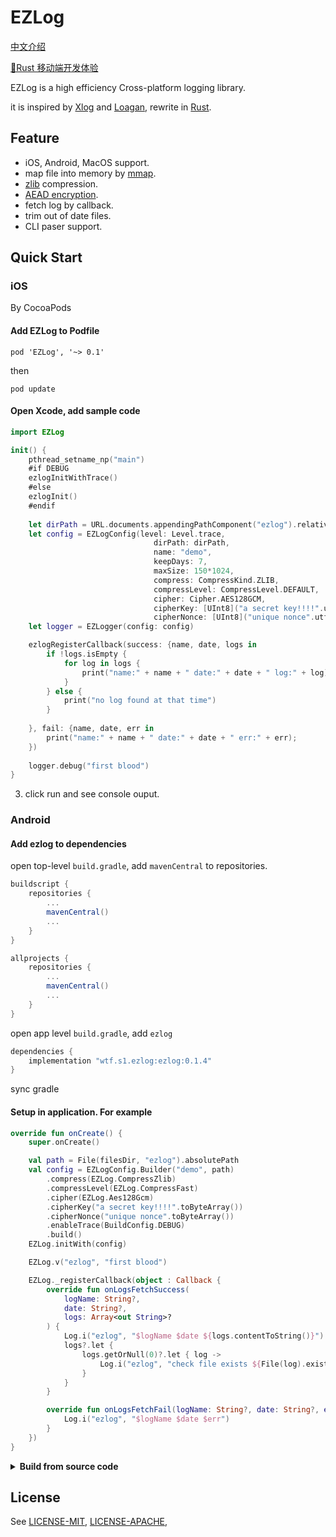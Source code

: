 # EZLog

[中文介绍](README.zh-CN.md)</p>
[🦀️Rust 移动端开发体验](./docs/JOURNAL.md)

EZLog is a high efficiency Cross-platform logging library.

it is inspired by [Xlog](https://github.com/Tencent/mars) and [Loagan](https://github.com/Meituan-Dianping/Logan), rewrite in [Rust](https://www.rust-lang.org/).

## Feature
- iOS, Android, MacOS support.
- map file into memory by [mmap](https://man7.org/linux/man-pages/man2/mmap.2.html).
- [zlib](https://en.wikipedia.org/wiki/Zlib) compression.
- [AEAD encryption](https://en.wikipedia.org/wiki/Authenticated_encryption).
- fetch log by callback.
- trim out of date files.
- CLI paser support.

## Quick Start

### iOS

By CocoaPods

#### Add EZLog to Podfile

```shell
pod 'EZLog', '~> 0.1'
```
then

```shell
pod update
```
#### Open Xcode, add sample code

```swift
import EZLog

init() {
    pthread_setname_np("main")
    #if DEBUG
    ezlogInitWithTrace()
    #else
    ezlogInit()
    #endif
    
    let dirPath = URL.documents.appendingPathComponent("ezlog").relativePath
    let config = EZLogConfig(level: Level.trace,
                                dirPath: dirPath,
                                name: "demo",
                                keepDays: 7,
                                maxSize: 150*1024,
                                compress: CompressKind.ZLIB,
                                compressLevel: CompressLevel.DEFAULT,
                                cipher: Cipher.AES128GCM,
                                cipherKey: [UInt8]("a secret key!!!!".utf8),
                                cipherNonce: [UInt8]("unique nonce".utf8))
    let logger = EZLogger(config: config)

    ezlogRegisterCallback(success: {name, date, logs in
        if !logs.isEmpty {
            for log in logs {
                print("name:" + name + " date:" + date + " log:" + log);
            }
        } else {
            print("no log found at that time")
        }
        
    }, fail: {name, date, err in
        print("name:" + name + " date:" + date + " err:" + err);
    })
    
    logger.debug("first blood")
}
```

3. click run and see console ouput.

### Android

#### Add ezlog to dependencies

open top-level `build.gradle`, add `mavenCentral` to repositories.

```groovy
buildscript {
    repositories {
        ...
        mavenCentral()
        ...
    }
}

allprojects {
    repositories {
        ...
        mavenCentral()
        ...
    }
}
```

open app level `build.gradle`, add `ezlog`

```groovy
dependencies {
    implementation "wtf.s1.ezlog:ezlog:0.1.4"
}
```

sync gradle

#### Setup in application. For example

```kotlin
override fun onCreate() {
    super.onCreate()

    val path = File(filesDir, "ezlog").absolutePath
    val config = EZLogConfig.Builder("demo", path)
        .compress(EZLog.CompressZlib)
        .compressLevel(EZLog.CompressFast)
        .cipher(EZLog.Aes128Gcm)
        .cipherKey("a secret key!!!!".toByteArray())
        .cipherNonce("unique nonce".toByteArray())
        .enableTrace(BuildConfig.DEBUG)
        .build()
    EZLog.initWith(config)

    EZLog.v("ezlog", "first blood")

    EZLog._registerCallback(object : Callback {
        override fun onLogsFetchSuccess(
            logName: String?,
            date: String?,
            logs: Array<out String>?
        ) {
            Log.i("ezlog", "$logName $date ${logs.contentToString()}")
            logs?.let {
                logs.getOrNull(0)?.let { log ->
                    Log.i("ezlog", "check file exists ${File(log).exists()}")
                }
            }
        }

        override fun onLogsFetchFail(logName: String?, date: String?, err: String?) {
            Log.i("ezlog", "$logName $date $err")
        }
    })
}

```

<details>
<summary><b>Build from source code</b></summary>
</p>
install and config rust

```shell
curl --proto '=https' --tlsv1.2 -sSf https://sh.rustup.rs | sh
source $HOME/.cargo/env
```

use rust nightly

```shell
rustup default nightly-2022-08-10
```

we use [build-std](https://doc.rust-lang.org/nightly/cargo/reference/unstable.html#build-std) feature, so add nightly src component

```shell
rustup component add rust-src --toolchain nightly-x86_64-apple-darwin
```

add target: iOS, android, etc...

```shell
rustup target add aarch64-linux-android armv7-linux-androideabi aarch64-apple-ios aarch64-apple-ios-sim x86_64-apple-ios
```

clone repository and open in command line tool. then run

```shell
cargo check
```

wait crates download...

```shell
cargo build -p ezlog
```

#### For android build

we use `cargo-ndk` to build dylib

```shell
cargo install cargo-ndk
```

cd android

```shell
sh b_android.sh
```

then open current workspace in AndroidStudio

#### For iOS build

install `cbindgen`

```shell
cargo install --force cbindgen
```

cd ios dir

```shell
sh b_ios.sh
```

open the `ios/EZlog.xcworkspace` in Xcode

</details>

## License

See [LICENSE-MIT](LICENSE-MIT), [LICENSE-APACHE](LICENSE-APACHE), 